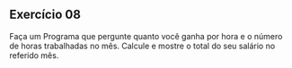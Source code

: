 ## Exercício 08

Faça um Programa que pergunte quanto você ganha por hora e o número de horas trabalhadas no mês. Calcule e mostre o total do seu salário no referido mês.
